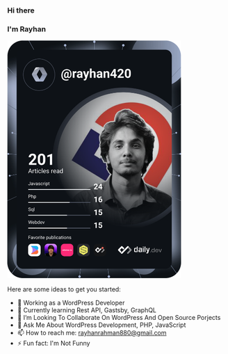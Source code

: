 ### Hi there 
### I'm Rayhan
<a href="https://app.daily.dev/rayhan420"><img src="https://github.com/rayhanrahman25/rayhanrahman25/blob/main/devcard.svg" width="400" alt="Rayhan Dev Card"/></a>


Here are some ideas to get you started:

- 🔭 Working as a WordPress Developer
- 🌱 Currently learning Rest API, Gastsby, GraphQL
- 👯 I’m Looking To Collaborate On WordPress And Open Source Porjects
- 💬 Ask Me About WordPress Development, PHP, JavaScript
- 📫 How to reach me: rayhanrahman880@gmail.com
- ⚡ Fun fact: I'm Not Funny

